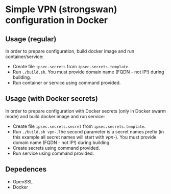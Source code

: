 # Simple VPN (strongswan) configuration in Docker

## Usage (regular)

In order to prepare configuration, build docker image and run container/service:
* Create file `ipsec.secrets` from `ipsec.secrets.template`.
* Run `./build.sh`. You must provide domain name (FQDN - not IP!) during building.
* Run container or service using command provided.

## Usage (with Docker secrets)

In order to prepare configuration with Docker secrets (only in Docker swarm mode) and build docker image and run service:
* Create file `ipsec.secrets.secret` from `ipsec.secrets.template`.
* Run `./build.sh vpn-`.The second parameter is a secret names prefix (in this example all secret names will start with *vpn-*). You must provide domain name (FQDN - not IP!) during building.
* Create secrets using command provided.
* Run service using command provided.

## Depedences
* OpenSSL
* Docker